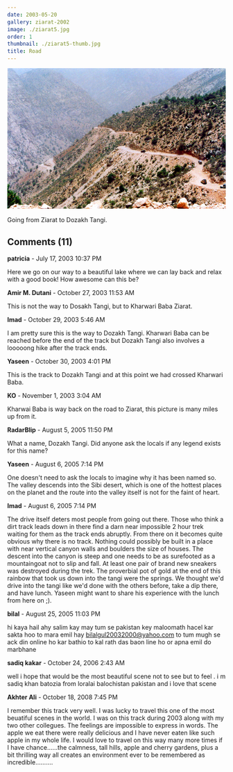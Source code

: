 ```yaml
---
date: 2003-05-20
gallery: ziarat-2002
image: ./ziarat5.jpg
order: 1
thumbnail: ./ziarat5-thumb.jpg
title: Road
---
```


![Road](./ziarat5.jpg)

Going from Ziarat to Dozakh Tangi.

<div id="comments">

## Comments (11)

<div id="comment">

**patricia** - July 17, 2003 10:37 PM

Here we go on our way to a beautiful lake where we can lay back and relax with a good book! How awesome can this be?

</div>

<div id="comment">

**Amir M. Dutani** - October 27, 2003 11:53 AM

This is not the way to Dosakh Tangi, but to Kharwari Baba Ziarat.

</div>

<div id="comment">

**Imad** - October 29, 2003  5:46 AM

I am pretty sure this is the way to Dozakh Tangi. Kharwari Baba can be reached before the end of the track but Dozakh Tangi also involves a looooong hike after the track ends.

</div>

<div id="comment">

**Yaseen** - October 30, 2003  4:01 PM

This is the track to Dozakh Tangi and at this point we had crossed Kharwari Baba.

</div>

<div id="comment">

**KO** - November  1, 2003  3:04 AM

Kharwai Baba is way back on the road to Ziarat, this picture is many miles up from it.

</div>

<div id="comment">

**RadarBlip** - August  5, 2005 11:50 PM

What a name, Dozakh Tangi. Did anyone ask the locals if any legend exists for this name?

</div>

<div id="comment">

**Yaseen** - August  6, 2005  7:14 PM

One doesn't need to ask the locals to imagine why it has been named so. The valley descends into the Sibi desert, which is one of the hottest places on the planet and the route into the valley itself is not for the faint of heart.

</div>

<div id="comment">

**Imad** - August  6, 2005  7:14 PM

The drive itself deters most people from going out there. Those who think a dirt track leads down in there find a darn near impossible 2 hour trek waiting for them as the track ends abruptly. From there on it becomes quite obvious why there is no track. Nothing could possibly be built in a place with near vertical canyon walls and boulders the size of houses. The descent into the canyon is steep and one needs to be as surefooted as a mountaingoat not to slip and fall. At least one pair of brand new sneakers was destroyed during the trek. The proverbial pot of gold at the end of this rainbow that took us down into the tangi were the springs. We thought we'd drive into the tangi like we'd done with the others before, take a dip there, and have lunch. Yaseen might want to share his experience with the lunch from here on ;).

</div>

<div id="comment">

**bilal** - August 25, 2005 11:03 PM

hi kaya hail ahy salim kay may tum se pakistan key maloomath hacel kar sakta hoo to mara emil hay bilalgul20032000@yahoo.com to tum mugh se ack din online ho kar bathio to kal rath das baon line ho or apna emil do marbhane

</div>

<div id="comment">

**sadiq kakar** - October 24, 2006  2:43 AM

well i hope that would be the most beautiful scene not to see but to feel . i m sadiq khan batozia from loralai balochistan pakistan and i love that scene

</div>

<div id="comment">

**Akhter Ali** - October 18, 2008  7:45 PM

I remember this track very well. I was lucky to travel this one of the most beuatiful scenes in the world. I was on this track during 2003 along with my two other collegues. The feelings are impossible to express in words. The apple we eat there were really delicious and I have never eaten like such apple in my whole life. I would love to travel on this way many more times if I have chance......the calmness, tall hills, apple and cherry gardens, plus a bit thrilling way all creates an environment ever to be remembered as incredible..........

</div>

</div>